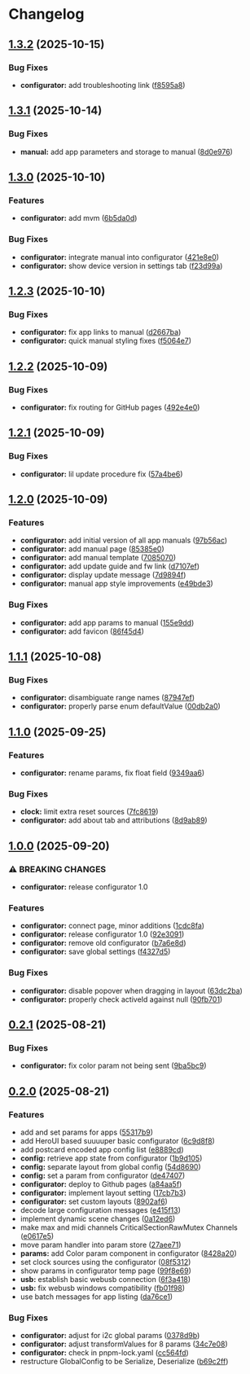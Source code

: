 # Changelog

## [1.3.2](https://github.com/ATOVproject/faderpunk/compare/configurator-v1.3.1...configurator-v1.3.2) (2025-10-15)


### Bug Fixes

* **configurator:** add troubleshooting link ([f8595a8](https://github.com/ATOVproject/faderpunk/commit/f8595a8c8c6eb68503c874d82b0fd2ccdcb51484))

## [1.3.1](https://github.com/ATOVproject/faderpunk/compare/configurator-v1.3.0...configurator-v1.3.1) (2025-10-14)


### Bug Fixes

* **manual:** add app parameters and storage to manual ([8d0e976](https://github.com/ATOVproject/faderpunk/commit/8d0e9764102711f85be2cd3df40cc2a23ed6e1cf))

## [1.3.0](https://github.com/ATOVproject/faderpunk/compare/configurator-v1.2.3...configurator-v1.3.0) (2025-10-10)


### Features

* **configurator:** add mvm ([6b5da0d](https://github.com/ATOVproject/faderpunk/commit/6b5da0dda5050dd381d745d9fe097c867a5eb4cd))


### Bug Fixes

* **configurator:** integrate manual into configurator ([421e8e0](https://github.com/ATOVproject/faderpunk/commit/421e8e0a20e9b916d4a7ee06aecf4bebfee9d224))
* **configurator:** show device version in settings tab ([f23d99a](https://github.com/ATOVproject/faderpunk/commit/f23d99ae27ab8d00903d625c0c01467e4f5bebf6))

## [1.2.3](https://github.com/ATOVproject/faderpunk/compare/configurator-v1.2.2...configurator-v1.2.3) (2025-10-10)


### Bug Fixes

* **configurator:** fix app links to manual ([d2667ba](https://github.com/ATOVproject/faderpunk/commit/d2667ba2be17f8ad061c3a959d8a2fe4981639bc))
* **configurator:** quick manual styling fixes ([f5064e7](https://github.com/ATOVproject/faderpunk/commit/f5064e79722c6b8c5b33f75d9a5ae550a976904d))

## [1.2.2](https://github.com/ATOVproject/faderpunk/compare/configurator-v1.2.1...configurator-v1.2.2) (2025-10-09)


### Bug Fixes

* **configurator:** fix routing for GitHub pages ([492e4e0](https://github.com/ATOVproject/faderpunk/commit/492e4e0fa7e15e6c9a06de207a7c1fafb273ea7b))

## [1.2.1](https://github.com/ATOVproject/faderpunk/compare/configurator-v1.2.0...configurator-v1.2.1) (2025-10-09)


### Bug Fixes

* **configurator:** lil update procedure fix ([57a4be6](https://github.com/ATOVproject/faderpunk/commit/57a4be60a0d82dd4e61fb84e94aeb927f3bdfc94))

## [1.2.0](https://github.com/ATOVproject/faderpunk/compare/configurator-v1.1.1...configurator-v1.2.0) (2025-10-09)


### Features

* **configurator:** add initial version of all app manuals ([97b56ac](https://github.com/ATOVproject/faderpunk/commit/97b56ac8cc710de155e91d75991c91e817336086))
* **configurator:** add manual page ([85385e0](https://github.com/ATOVproject/faderpunk/commit/85385e0b8e120beb1da348b64f72b74a90878daf))
* **configurator:** add manual template ([7085070](https://github.com/ATOVproject/faderpunk/commit/7085070a91ee656017a0609ef877c792688835ba))
* **configurator:** add update guide and fw link ([d7107ef](https://github.com/ATOVproject/faderpunk/commit/d7107ef0bc6f471b7db07487f801f2b8fd98ba2f))
* **configurator:** display update message ([7d9894f](https://github.com/ATOVproject/faderpunk/commit/7d9894f1a00586aadf572688de869befd9213318))
* **configurator:** manual app style improvements ([e49bde3](https://github.com/ATOVproject/faderpunk/commit/e49bde3ae6fc3673980b923e082d92b676ba0104))


### Bug Fixes

* **configurator:** add app params to manual ([155e9dd](https://github.com/ATOVproject/faderpunk/commit/155e9dd28b5538a9c38c537d81168a478c6c8c3e))
* **configurator:** add favicon ([86f45d4](https://github.com/ATOVproject/faderpunk/commit/86f45d4a64771430ea2af9c43db3ed65ae9378e0))

## [1.1.1](https://github.com/ATOVproject/faderpunk/compare/configurator-v1.1.0...configurator-v1.1.1) (2025-10-08)


### Bug Fixes

* **configurator:** disambiguate range names ([87947ef](https://github.com/ATOVproject/faderpunk/commit/87947eff463d2df42dd188c7e4e625f18bbcfc08))
* **configurator:** properly parse enum defaultValue ([00db2a0](https://github.com/ATOVproject/faderpunk/commit/00db2a0a3bf569ce80076519ba075b3a451232b6))

## [1.1.0](https://github.com/ATOVproject/faderpunk/compare/configurator-v1.0.0...configurator-v1.1.0) (2025-09-25)


### Features

* **configurator:** rename params, fix float field ([9349aa6](https://github.com/ATOVproject/faderpunk/commit/9349aa624432e3aef66b71a7a1a19e2b40dacef8))


### Bug Fixes

* **clock:** limit extra reset sources ([7fc8619](https://github.com/ATOVproject/faderpunk/commit/7fc861910648376d5f7963214c1c6f2a33df7bd5))
* **configurator:** add about tab and attributions ([8d9ab89](https://github.com/ATOVproject/faderpunk/commit/8d9ab8931922e0896094a5cd518bd5de71b207ca))

## [1.0.0](https://github.com/ATOVproject/faderpunk/compare/configurator-v0.4.0...configurator-v1.0.0) (2025-09-20)


### ⚠ BREAKING CHANGES

* **configurator:** release configurator 1.0

### Features

* **configurator:** connect page, minor additions ([1cdc8fa](https://github.com/ATOVproject/faderpunk/commit/1cdc8fa2aa7c5317e34098bbccf467846a3ef4a7))
* **configurator:** release configurator 1.0 ([92e3091](https://github.com/ATOVproject/faderpunk/commit/92e30914e5ff6fb1166a851732133617dbcc89ac))
* **configurator:** remove old configurator ([b7a6e8d](https://github.com/ATOVproject/faderpunk/commit/b7a6e8dbf9178e843c263c4dd770563a45285b53))
* **configurator:** save global settings ([f4327d5](https://github.com/ATOVproject/faderpunk/commit/f4327d5cf02dc863f2a128905cf3f416ac6e40ce))


### Bug Fixes

* **configurator:** disable popover when dragging in layout ([63dc2ba](https://github.com/ATOVproject/faderpunk/commit/63dc2bae4d2ace8bd0af23505d5678ba0ef9c79e))
* **configurator:** properly check activeId against null ([90fb701](https://github.com/ATOVproject/faderpunk/commit/90fb701aa63a5194b88faac822afe6193f6b051a))

## [0.2.1](https://github.com/ATOVproject/faderpunk/compare/configurator-v0.2.0...configurator-v0.2.1) (2025-08-21)


### Bug Fixes

* **configurator:** fix color param not being sent ([9ba5bc9](https://github.com/ATOVproject/faderpunk/commit/9ba5bc90c3f8f7cfe6ddf721e7f45ae085234d3e))

## [0.2.0](https://github.com/ATOVproject/faderpunk/compare/configurator-v0.1.0...configurator-v0.2.0) (2025-08-21)


### Features

* add and set params for apps ([55317b9](https://github.com/ATOVproject/faderpunk/commit/55317b90ed6b0cb6c315737603fbe55b6cc37220))
* add HeroUI based suuuuper basic configurator ([6c9d8f8](https://github.com/ATOVproject/faderpunk/commit/6c9d8f883761ea245638a462122535bff55e4091))
* add postcard encoded app config list ([e8889cd](https://github.com/ATOVproject/faderpunk/commit/e8889cdf681f7d432e7dd9eb648a76410ab0928d))
* **config:** retrieve app state from configurator ([1b9d105](https://github.com/ATOVproject/faderpunk/commit/1b9d10513b0fccf923d367e88b76872f50467938))
* **config:** separate layout from global config ([54d8690](https://github.com/ATOVproject/faderpunk/commit/54d869014c2299812519a4b47cc0b8a9a069a09f))
* **config:** set a param from configurator ([de47407](https://github.com/ATOVproject/faderpunk/commit/de47407a0ea913dcefe5767019b7a988b2661d00))
* **configurator:** deploy to Github pages ([a84aa5f](https://github.com/ATOVproject/faderpunk/commit/a84aa5f0d548b33d78e2722e2de2ae2b764ae791))
* **configurator:** implement layout setting ([17cb7b3](https://github.com/ATOVproject/faderpunk/commit/17cb7b338c8764302ada0ed4b54e7c74fbd5e2db))
* **configurator:** set custom layouts ([8902af6](https://github.com/ATOVproject/faderpunk/commit/8902af6f3f433e0046f3a445e4d1d1ed91483a10))
* decode large configuration messages ([e415f13](https://github.com/ATOVproject/faderpunk/commit/e415f13e740f2ac7efae0b40bdc85e65598376de))
* implement dynamic scene changes ([0a12ed6](https://github.com/ATOVproject/faderpunk/commit/0a12ed65d04c60a72a0a9dc9b218d6b34c605894))
* make max and midi channels CriticalSectionRawMutex Channels ([e0617e5](https://github.com/ATOVproject/faderpunk/commit/e0617e556b9a887034b695d6cd118cb8672d4d64))
* move param handler into param store ([27aee71](https://github.com/ATOVproject/faderpunk/commit/27aee71d40f784e74e65201195e7d071e3d9fca0))
* **params:** add Color param component in configurator ([8428a20](https://github.com/ATOVproject/faderpunk/commit/8428a2069de88721c4c2373792bc46f95794d57b))
* set clock sources using the configurator ([08f5312](https://github.com/ATOVproject/faderpunk/commit/08f53126e9e02a33855cb07861ad49d1c4b3c8cc))
* show params in configurator temp page ([99f8e69](https://github.com/ATOVproject/faderpunk/commit/99f8e696ff35a273907058d69d09a4ed2c1d87f2))
* **usb:** establish basic webusb connection ([6f3a418](https://github.com/ATOVproject/faderpunk/commit/6f3a4183bc3ab75ac49c3c28462d2f952a51ceee))
* **usb:** fix webusb windows compatibility ([fb01f98](https://github.com/ATOVproject/faderpunk/commit/fb01f981c64beb133b50f6072ae73fe30f113e3b))
* use batch messages for app listing ([da76ce1](https://github.com/ATOVproject/faderpunk/commit/da76ce1f72f577b91a74a1f3b4c101f88b33cfa9))


### Bug Fixes

* **configurator:** adjust for i2c global params ([0378d9b](https://github.com/ATOVproject/faderpunk/commit/0378d9b49e18e37b0179a113acb33ce53192f07d))
* **configurator:** adjust transformValues for 8 params ([34c7e08](https://github.com/ATOVproject/faderpunk/commit/34c7e0865c7476c1535dd17d778e71f093751869))
* **configurator:** check in pnpm-lock.yaml ([cc564fd](https://github.com/ATOVproject/faderpunk/commit/cc564fdc36461a7c818a7364ec19adf0e5bd2a64))
* restructure GlobalConfig to be Serialize, Deserialize ([b69c2ff](https://github.com/ATOVproject/faderpunk/commit/b69c2ff00d051807032c862c7e4320439dbb04e5))
